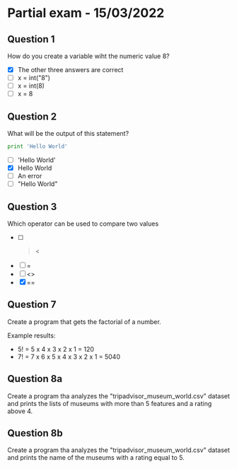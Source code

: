 # Partial exam - 15/03/2022

## Question 1

How do you create a variable wiht the numeric value 8?

- [x] The other three answers are correct
- [ ] x = int("8")
- [ ] x = int(8)
- [ ] x = 8

## Question 2

What will be the output of this statement?

```python
print 'Hello World'
```

- [ ] 'Hello World'
- [x] Hello World
- [ ] An error
- [ ] "Hello World"

## Question 3

Which operator can be used to compare two values

- [ ] > <
- [ ] =
- [ ] <>
- [x] ==

## Question 7

Create a program that gets the factorial of a number.

Example results:

- 5! = 5 x 4 x 3 x 2 x 1 = 120
- 7! = 7 x 6 x 5 x 4 x 3 x 2 x 1 = 5040

## Question 8a

Create a program tha analyzes the "tripadvisor_museum_world.csv" dataset and prints the lists of museums with more than 5 features and a rating above 4.

## Question 8b

Create a program tha analyzes the "tripadvisor_museum_world.csv" dataset and prints the name of the museums with a rating equal to 5.
